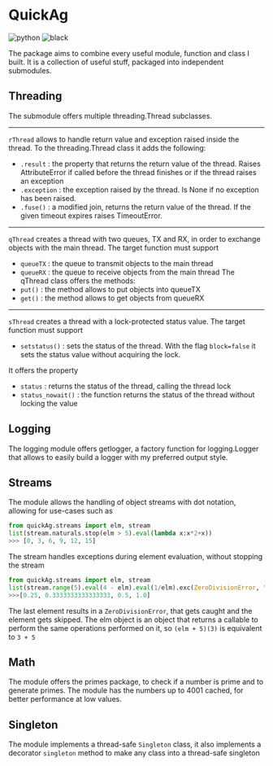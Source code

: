 # QuickAg
![python](https://github.com/ramsteak/quickAg/actions/workflows/python-package.yml/badge.svg)
![black](https://img.shields.io/badge/code%20style-black-000000.svg)

The package aims to combine every useful module, function and class I built. It 
is a collection of useful stuff, packaged into independent submodules.

## Threading
The submodule offers multiple threading.Thread subclasses.

---
`rThread` allows to handle return value and exception raised inside the thread.
To the threading.Thread class it adds the following:
 - `.result` : the property that returns the return value of the thread. Raises 
 AttributeError if called before the thread finishes or if the thread raises an 
 exception
 - `.exception` : the exception raised by the thread. Is None if no exception has 
 been raised.
 - `.fuse()` : a modified join, returns the return value of the thread. If the given 
 timeout expires raises TimeoutError.
---
`qThread` creates a thread with two queues, TX and RX, in order to exchange objects
with the main thread. The target function must support
 - `queueTX` : the queue to transmit objects to the main thread
 - `queueRX` : the queue to receive objects from the main thread
The qThread class offers the methods:
 - `put()` : the method allows to put objects into queueTX
 - `get()` : the method allows to get objects from queueRX
---
`sThread` creates a thread with a lock-protected status value.
The target function must support
 - `setstatus()` : sets the status of the thread. With the flag `block=false` it sets the status value without acquiring the lock.

It offers the property
 - `status` : returns the status of the thread, calling the thread lock
 - `status_nowait()` : the function returns the status of the thread without locking the value


## Logging
The logging module offers getlogger, a factory function for logging.Logger that 
allows to easily build a logger with my preferred output style.

## Streams
The module allows the handling of object streams with dot notation, allowing for 
use-cases such as
```py
from quickAg.streams import elm, stream
list(stream.naturals.stop(elm > 5).eval(lambda x:x*2+x))
>>> [0, 3, 6, 9, 12, 15]
```
The stream handles exceptions during element evaluation, without stopping the 
stream
```py
from quickAg.streams import elm, stream
list(stream.range(5).eval(4 - elm).eval(1/elm).exc(ZeroDivisionError, "skip"))
>>>[0.25, 0.3333333333333333, 0.5, 1.0]
```
The last element results in a `ZeroDivisionError`, that gets caught and the element 
gets skipped.
The elm object is an object that returns a callable to perform the same operations 
performed on it, so `(elm + 5)(3)` is equivalent to `3 + 5`

## Math
The module offers the primes package, to check if a number is prime and to generate
primes. The module has the numbers up to 4001 cached, for better performance at
low values.

## Singleton
The module implements a thread-safe `Singleton` class, it also implements a 
decorator `singleton` method to make any class into a thread-safe singleton

